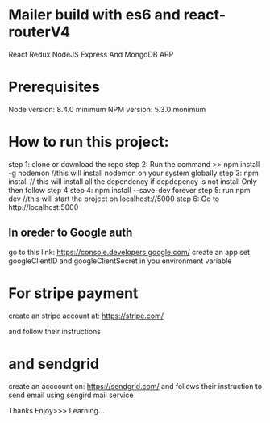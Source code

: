 # Mailer build with es6 and react-routerV4
React Redux NodeJS Express And MongoDB APP


# Prerequisites
Node version: 8.4.0 minimum
NPM version: 5.3.0 monimum

# How to run this project:
step 1: clone or download the repo
step 2: Run the command >> npm install -g nodemon  //this will install nodemon on your system globally
step 3: npm install  // this will install all the dependency if depdepency is not install Only then follow step 4
step 4: npm install --save-dev forever
step 5: run npm dev //this will start the project on localhost://5000
step 6: Go to  http://localhost:5000 


## In oreder to Google auth
go to this link: https://console.developers.google.com/
create an app
set googleClientID and googleClientSecret in you environment variable

# For stripe payment
create an stripe account at:  https://stripe.com/

and follow their instructions

# and sendgrid 

create an acccount on:  https://sendgrid.com/
and follows their instruction to send email using sengird mail service

Thanks Enjoy>>> Learning...

